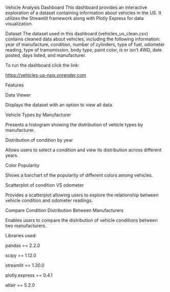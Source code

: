Vehicle Analysis Dashboard
This dashboard provides an interactive exploration of a dataset containing information about vehicles in the US. It utilizes the Streamlit framework along with Plotly Express for data visualization.

Dataset
The dataset used in this dashboard (vehicles_us_clean.csv) contains cleaned data about vehicles, including the following information:
 year of manufacture, condition, number of cylinders, type of fuel, odometer reading, type of tramsmission, body type, paint color, is or isn't 4WD,  date posted, days listed, and manufacturer.

To run the dashboard click the link:

https://vehicles-us-nsix.onrender.com 



Features


Data Viewer

Displays the dataset with an option to view all data.


Vehicle Types by Manufacturer

Presents a histogram showing the distribution of vehicle types by manufacturer.


Distribution of condition by year

Allows users to select a condition and view its distribution across different years.


Color Popularity

Shows a barchart of the popularity of different colors among vehicles.


Scatterplot of condition VS odometer

Provides a scatterplot allowing users to explore the relationship between vehicle condition and odometer readings.


Compare Condition Distribution Between Manufacturers

Enables users to compare the distribution of vehicle conditions between two manufacturers.


Libraries used:


pandas == 2.2.0

scipy == 1.12.0

streamlit == 1.30.0

plotly.express == 0.4.1

altair == 5.2.0